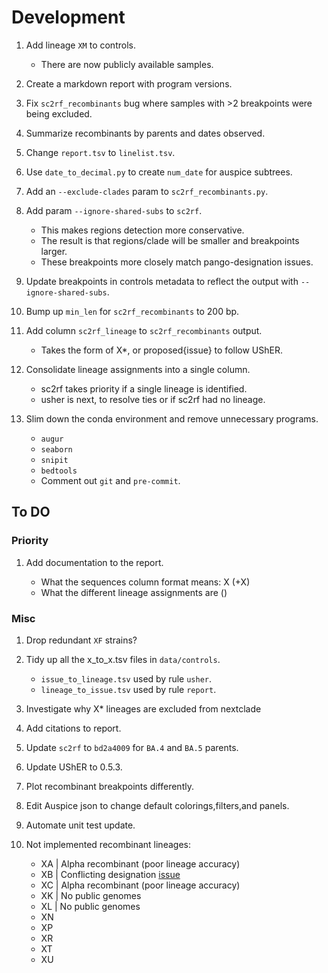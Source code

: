 # Development

1. Add lineage `XM` to controls.

    - There are now publicly available samples.

1. Create a markdown report with program versions.
1. Fix `sc2rf_recombinants` bug where samples with >2 breakpoints were being excluded.
1. Summarize recombinants by parents and dates observed.
1. Change `report.tsv` to `linelist.tsv`.
1. Use `date_to_decimal.py` to create `num_date` for auspice subtrees.
1. Add an `--exclude-clades` param to `sc2rf_recombinants.py`.
1. Add param `--ignore-shared-subs` to `sc2rf`.

    - This makes regions detection more conservative.
    - The result is that regions/clade will be smaller and breakpoints larger.
    - These breakpoints more closely match pango-designation issues.

1. Update breakpoints in controls metadata to reflect the output with `--ignore-shared-subs`.
1. Bump up `min_len` for `sc2rf_recombinants` to 200 bp.
1. Add column `sc2rf_lineage` to `sc2rf_recombinants` output.

    - Takes the form of X*, or proposed{issue} to follow UShER.

1. Consolidate lineage assignments into a single column.

    - sc2rf takes priority if a single lineage is identified.
    - usher is next, to resolve ties or if sc2rf had no lineage.

1. Slim down the conda environment and remove unnecessary programs.

    - `augur`
    - `seaborn`
    - `snipit`
    - `bedtools`
    - Comment out `git` and `pre-commit`.

## To DO

### Priority

1. Add documentation to the report.

    - What the sequences column format means: X (+X)
    - What the different lineage assignments are ()

### Misc

1. Drop redundant `XF` strains?
1. Tidy up all the x_to_x.tsv files in `data/controls`.

    - `issue_to_lineage.tsv` used by rule `usher`.
    - `lineage_to_issue.tsv` used by rule `report`.

1. Investigate why X* lineages are excluded from nextclade
1. Add citations to report.
1. Update `sc2rf` to `bd2a4009` for `BA.4` and `BA.5` parents.
1. Update UShER to 0.5.3.
1. Plot recombinant breakpoints differently.
1. Edit Auspice json to change default colorings,filters,and panels.
1. Automate unit test update.
1. Not implemented recombinant lineages:

    - XA | Alpha recombinant (poor lineage accuracy)
    - XB | Conflicting designation [issue](https://github.com/summercms/covid19-pango-designation/commit/26b7359e34a0b2f122215332b6495fea97ff3fe7)
    - XC | Alpha recombinant (poor lineage accuracy)
    - XK | No public genomes
    - XL | No public genomes
    - XN
    - XP
    - XR
    - XT  
    - XU
